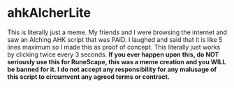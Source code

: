 # ahkAlcherLite
This is literally just a meme. My friends and I were browsing the internet and saw an Alching AHK script that was PAID. I laughed and said that it is like 5 lines maximum so I made this as proof of concept. This literally just works by clicking twice every 3 seconds.
**If you ever happen upon this, do NOT seriously use this for RuneScape, this was a meme creation and you WILL be banned for it. I do not accept any responsibility for any malusage of this script to circumvent any agreed terms or contract.**
